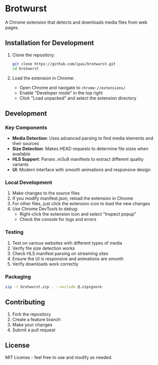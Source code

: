 # Brotwurst

A Chrome extension that detects and downloads media files from web pages.

## Installation for Development

1. Clone the repository:
   ```bash
   git clone https://github.com/ipai/brotwurst.git
   cd brotwurst
   ```

2. Load the extension in Chrome:
   - Open Chrome and navigate to `chrome://extensions/`
   - Enable "Developer mode" in the top right
   - Click "Load unpacked" and select the extension directory

## Development

### Key Components

- **Media Detection**: Uses advanced parsing to find media elements and their sources
- **Size Detection**: Makes HEAD requests to determine file sizes when available
- **HLS Support**: Parses .m3u8 manifests to extract different quality variants
- **UI**: Modern interface with smooth animations and responsive design

### Local Development

1. Make changes to the source files
2. If you modify manifest.json, reload the extension in Chrome
3. For other files, just click the extension icon to load the new changes
4. Use Chrome DevTools to debug:
   - Right-click the extension icon and select "Inspect popup"
   - Check the console for logs and errors

### Testing

1. Test on various websites with different types of media
2. Verify file size detection works
3. Check HLS manifest parsing on streaming sites
4. Ensure the UI is responsive and animations are smooth
5. Verify downloads work correctly

### Packaging

```bash
zip -r brotwurst.zip . --exclude @.zipignore
```

## Contributing

1. Fork the repository
2. Create a feature branch
3. Make your changes
4. Submit a pull request

## License

MIT License - feel free to use and modify as needed.
